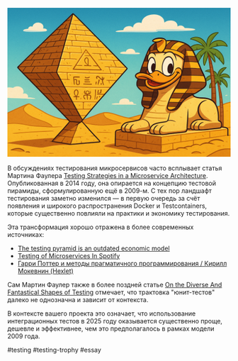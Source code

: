 ![alt text](Закопайте-пирамиду.png)

В обсуждениях тестирования микросервисов часто всплывает статья Мартина Фаулера [Testing Strategies in a Microservice Architecture](https://martinfowler.com/articles/microservice-testing). Опубликованная в 2014 году, она опирается на концепцию тестовой пирамиды, сформулированную ещё в 2009-м. С тех пор ландшафт тестирования заметно изменился — в первую очередь за счёт появления и широкого распространения Docker и Testcontainers, которые существенно повлияли на практики и экономику тестирования.

Эта трансформация хорошо отражена в более современных источниках:

- [The testing pyramid is an outdated economic model](https://www.wiremock.io/post/rethinking-the-testing-pyramid)
- [Testing of Microservices In Spotify](https://engineering.atspotify.com/2018/01/testing-of-microservices/)
- [Гарри Поттер и методы прагматичного программирования / Кирилл Мокевнин (Hexlet)](https://www.youtube.com/watch?v=zrUwYBzb9zY)

Сам Мартин Фаулер также в более поздней статье [On the Diverse And Fantastical Shapes of Testing](https://martinfowler.com/articles/2021-test-shapes.html) отмечает, что трактовка "юнит-тестов" далеко не однозначна и зависит от контекста.

В контексте вашего проекта это означает, что использование интеграционных тестов в 2025 году оказывается существенно проще, дешевле и эффективнее, чем это предполагалось в рамках модели 2009 года.

#testing #testing-trophy #essay